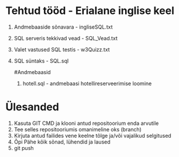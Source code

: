 # Tehtud tööd - Erialane inglise keel

1. Andmebaaside sõnavara - ingliseSQL.txt
2. SQL serveris tekkivad vead - SQL_Vead.txt
3. Valet vastused SQL testis - w3Quizz.txt
4. SQL süntaks - SQL.sql

    #Andmebaasid

     1.  hotell.sql - andmebaasi hotellireserveerimise loomine

  
# Ülesanded

1. Kasuta GIT CMD ja klooni antud repositoorium enda arvutile
2. Tee selles repositooriumis omanimeline oks (branch)
3. Kirjuta antud failides vene keelne tõlge ja/või vajalikud selgitused
4. Õpi Pähe kõik sõnad, lühendid ja laused
5. git push
